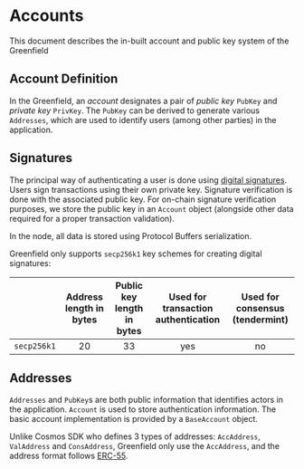 # Accounts

This document describes the in-built account and public key system of the Greenfield

## Account Definition

In the Greenfield, an _account_ designates a pair of _public key_ `PubKey` and _private key_ `PrivKey`. 
The `PubKey` can be derived to generate various `Addresses`, which are used to identify users (among other parties) in 
the application.

## Signatures

The principal way of authenticating a user is done using [digital signatures](https://en.wikipedia.org/wiki/Digital_signature). 
Users sign transactions using their own private key. Signature verification is done with the associated public key. 
For on-chain signature verification purposes, we store the public key in an `Account` object (alongside other data required 
for a proper transaction validation).

In the node, all data is stored using Protocol Buffers serialization.

Greenfield only supports `secp256k1` key schemes for creating digital signatures:

|              | Address length in bytes | Public key length in bytes | Used for transaction authentication | Used for consensus (tendermint) |
| :----------: | :---------------------: | :------------------------: | :---------------------------------: | :-----------------------------: |
| `secp256k1`  |           20            |             33             |                 yes                 |               no                |

## Addresses

`Addresses` and `PubKey`s are both public information that identifies actors in the application. `Account` is used to 
store authentication information. The basic account implementation is provided by a `BaseAccount` object.

Unlike Cosmos SDK who defines 3 types of addresses: `AccAddress`, 
`ValAddress` and `ConsAddress`,  Greenfield only use the `AccAddress`, and the address format follows [ERC-55](https://eips.ethereum.org/EIPS/eip-55).